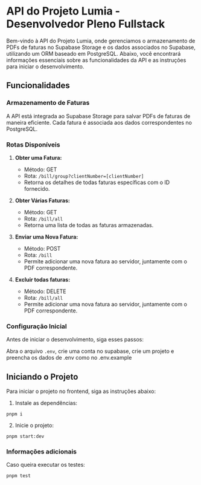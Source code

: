 # API do Projeto Lumia - Desenvolvedor Pleno Fullstack

Bem-vindo à API do Projeto Lumia, onde gerenciamos o armazenamento de PDFs de faturas no Supabase Storage e os dados associados no Supabase, utilizando um ORM baseado em PostgreSQL. Abaixo, você encontrará informações essenciais sobre as funcionalidades da API e as instruções para iniciar o desenvolvimento.

## Funcionalidades

### Armazenamento de Faturas

A API está integrada ao Supabase Storage para salvar PDFs de faturas de maneira eficiente. Cada fatura é associada aos dados correspondentes no PostgreSQL.

### Rotas Disponíveis

1. **Obter uma Fatura:**
   - Método: GET
   - Rota: `/bill/group?clientNumber=[clientNumber]`
   - Retorna os detalhes de todas faturas específicas com o ID fornecido.

2. **Obter Várias Faturas:**
   - Método: GET
   - Rota: `/bill/all`
   - Retorna uma lista de todas as faturas armazenadas.

3. **Enviar uma Nova Fatura:**
   - Método: POST
   - Rota: `/bill`
   - Permite adicionar uma nova fatura ao servidor, juntamente com o PDF correspondente.

4. **Excluir todas faturas:**
   - Método: DELETE
   - Rota: `/bill/all`
   - Permite adicionar uma nova fatura ao servidor, juntamente com o PDF correspondente.

### Configuração Inicial

Antes de iniciar o desenvolvimento, siga esses passos:

Abra o arquivo `.env`, crie uma conta no supabase, crie um projeto e preencha os dados de .env como no .env.example

## Iniciando o Projeto

Para iniciar o projeto no frontend, siga as instruções abaixo:


1. Instale as dependências:
  ```#!/bin/sh
  pnpm i
  ```
2. Inicie o projeto:
  ```#!/bin/sh
  pnpm start:dev 
  ```

### Informações adicionais

Caso queira executar os testes:
   ```bash
  pnpm test
  ```
